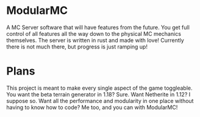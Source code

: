 # ModularMC
A MC Server software that will have features from the future. You get full control of all features all the way down to the physical MC mechanics themselves. The server is written in rust and made with love! Currently there is not much there, but progress is just ramping up!

# Plans
This project is meant to make every single aspect of the game toggleable. You want the beta terrain generator in 1.18? Sure. Want Netherite in 1.12? I suppose so. Want all the performance and modularity in one place without having to know how to code? Me too, and you can with ModularMC!

